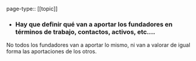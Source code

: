 page-type:: [[topic]]
- ### Hay que definir qué van a aportar los fundadores en términos de trabajo, contactos, activos, etc....

No todos los fundadores van a aportar lo mismo, ni van a valorar de igual forma las aportaciones de los otros.


